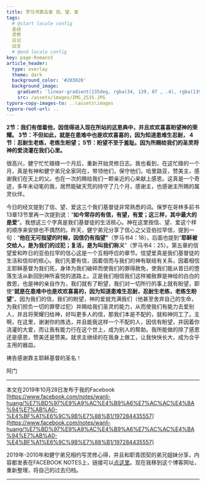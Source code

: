 ```yaml
---
title: 罗马书第五章 信、望、爱
tags: 
  # @start locale config
  圣经
  灵修
  日记
  旧文
  # @end locale config
key: page-Romans5
article_header:
  type: overlay
  theme: dark
  background_color: '#203028'
  background_image:
    gradient: 'linear-gradient(135deg, rgba(34, 139, 87 , .4), rgba(139, 34, 139, .4))'
    src: /assets/images/IMG_2535.JPG
typora-copy-images-to: ..\assets\images
typora-root-url: ..
---
```


**2节：我们有借着他，因信得进入现在所站的这恩典中，并且欢欢喜喜盼望神的荣耀。
3节：不但如此，就是在患难中也是欢欢喜喜的，因为知道患难生忍耐，
4节：忍耐生老练，老练生盼望；
5节：盼望不至于羞耻。因为所赐给我们的圣灵将神的爱浇灌在我们心里。**

<!--more-->

很高兴，健宁忙忙碌碌一个月后，重新开始灵修日志。我也看到，在这忙碌的一个月，真是有神和健宁弟兄全家同在，带领他们，保守他们，哈里路亚，赞美主，感谢我们在天上的父。也在一次的赐给我们一颗亲近的心来献上感恩。这真是一个奇迹，多年未动笔的我，居然能破天荒的持守了几个月，感谢主，也感谢主所赐的属灵伙伴。

今日的经文提到了信、望、爱这三个我们基督徒非常熟悉的词。保罗在哥林多前书13章13节里再一次提到说：“**如今常存的有信，有望，有爱；这三样，其中最大的是爱**”。我想这三个字真是我们基督徒的生活核心。神在这里按信、望、爱这个样的顺序来安排也不偶然的。昨天，健宁弟兄分享了信心之父亚伯拉罕信，提到一句：“**他在无可指望的时候，因信仍有指望”**（罗马书4：18）。后面也提到“**耶稣被交给人，是为我们的过犯；复活，是为叫我们称义**”（罗马书4：25）。第五章的信望爱和昨日的亚伯拉罕的信心这是一个互相呼应的章节。信望爱真是我们基督徒的生活和信仰的核心。我们先要有信，因着信而与我们的神有联结有关系，因着相信主耶稣基督为我们死，身体为我们破碎而使我们的罪得赦免，使我们能从昔日的堕落生活从新回到神所喜悦的道路上。正是我们相信我们这样被赦罪是神给的白白的救恩，也是神的亲自作为，我们就有了盼望，我们对一切所行的事上就有盼望，即使“**就是在患难中也是欢欢喜喜的，因为知道患难生忍耐，忍耐生老练，老练生盼望**”。因为我们的信，我们的盼望，神的爱就充满我们（他甚至舍弃自己的生命，为我们担负一切的罪孽过犯）并赐给我们圣灵的能力，从而使我们有能力去爱别人，并且将荣耀归给神，好叫更多人的信，那我们本是不配的，就和神同工了。主啊，在这里，谢谢你的拣选，并且能我这样一个不配的人，因信有盼望，并因着你浇灌的大爱，而让我有能力行在这个世上，成为别人的帮助。我所能做的除了感恩还是感恩，赞美还是赞美。就求主继续的在我身上做工，让我快快长大，成为合乎主用的器皿。

祷告感谢靠主耶稣基督的圣名！

阿门

---

本文在2019年10月28日发布于我的Facebook [https://www.facebook.com/notes/wanli-huang/%E7%BD%97%E9%A9%AC%E4%B9%A6%E7%AC%AC%E4%BA%94%E7%AB%A0-%E4%BF%A1%E6%9C%9B%E7%88%B1/197284435557](https://www.facebook.com/notes/wanli-huang/%E7%BD%97%E9%A9%AC%E4%B9%A6%E7%AC%AC%E4%BA%94%E7%AB%A0-%E4%BF%A1%E6%9C%9B%E7%88%B1/197284435557)

2019年-2010年和健宁弟兄相约写灵修心得，并且和职青团契的弟兄姐妹分享，内容都发表在FACEBOOK NOTES上，链接可以[点这里](https://www.facebook.com/wanli.huang/notes)。现在我移到这个博客网址，重新整理，将自己的过去归档。

---





